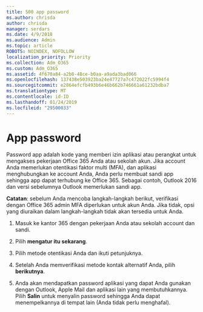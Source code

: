 ```yaml
---
title: 500 app password
ms.author: chrisda
author: chrisda
manager: serdars
ms.date: 4/9/2018
ms.audience: Admin
ms.topic: article
ROBOTS: NOINDEX, NOFOLLOW
localization_priority: Priority
ms.collection: Adm_O365
ms.custom: Adm_O365
ms.assetid: 4f670a84-a2b8-48ce-b0aa-a9ada3bad066
ms.openlocfilehash: 137438e503923ba24e47727a7c472022fc5994f4
ms.sourcegitcommit: e2864efcfb493b6e46b662b746661a61232bdba7
ms.translationtype: MT
ms.contentlocale: id-ID
ms.lasthandoff: 01/24/2019
ms.locfileid: "29500033"
---
```

# <a name="app-passwords"></a>App password

Password app adalah kode yang memberi izin aplikasi atau perangkat untuk mengakses pekerjaan Office 365 Anda atau sekolah akun. Jika account Anda memerlukan otentikasi faktor multi (MFA), dan aplikasi menghubungkan ke account Anda, Anda perlu membuat sandi app sehingga app dapat terhubung ke Office 365. Sebagai contoh, Outlook 2016 dan versi sebelumnya Outlook memerlukan sandi app.
  
 **Catatan**: sebelum Anda mencoba langkah-langkah berikut, verifikasi dengan Office 365 admin MFA diperlukan untuk akun Anda. Jika tidak, opsi yang diuraikan dalam langkah-langkah tidak akan tersedia untuk Anda.
  
1. Masuk ke kantor 365 dengan pekerjaan Anda atau sekolah account dan sandi.
    
2. Pilih **mengatur itu sekarang**.
    
3. Pilih metode otentikasi Anda dan ikuti petunjuknya.
    
4. Setelah Anda memverifikasi metode kontak alternatif Anda, pilih **berikutnya**.
    
5. Anda akan mendapatkan password aplikasi yang dapat Anda gunakan dengan Outlook, Apple Mail dan aplikasi lain yang membutuhkannya. Pilih **Salin** untuk menyalin password sehingga Anda dapat menempelkannya di tempat lain (Anda tidak perlu menghafal). 
    

